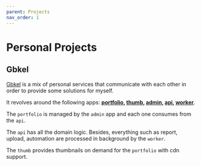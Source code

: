 ```yaml
---
parent: Projects
nav_order: 1
---
```


# Personal Projects

## Gbkel

[Gbkel](https://coggle.it/diagram/XbwqkZL8UureOwi3/t/gbkel-api/a35fd20399966c595f461a1e09a78174650dac196df0e2c92b403681b5f90858) is a mix of personal services that communicate with each other in order to provide some solutions for myself.

It revolves around the following apps: **[portfolio](https://github.com/guilhermebkel/gbkel-portfolio), [thumb](https://github.com/guilhermebkel/gbkel-thumb), [admin](https://github.com/guilhermebkel/gbkel-admin), [api](https://github.com/guilhermebkel/gbkel-api), [worker](https://github.com/guilhermebkel/gbkel-worker)**.

The `portfolio` is managed by the `admin` app and each one consumes from the `api`.

The `api` has all the domain logic. Besides, everything such as report, upload, automation are processed in background by the `worker`.

The `thumb` provides thumbnails on demand for the `portfolio` with cdn support.
